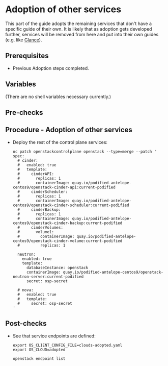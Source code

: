 # Adoption of other services

This part of the guide adopts the remaining services that don't have a
specific guide of their own. It is likely that as adoption gets
developed further, services will be removed from here and put into
their own guides (e.g. like
[Glance](https://github.com/openstack-k8s-operators/data-plane-adoption/blob/main/glance_adoption.md)).

## Prerequisites

* Previous Adoption steps completed.

## Variables

(There are no shell variables necessary currently.)

## Pre-checks

## Procedure - Adoption of other services


* Deploy the rest of the control plane services:

  ```
  oc patch openstackcontrolplane openstack --type=merge --patch '
  spec:
    # cinder:
    #   enabled: true
    #   template:
    #     cinderAPI:
    #       replicas: 1
    #       containerImage: quay.io/podified-antelope-centos9/openstack-cinder-api:current-podified
    #     cinderScheduler:
    #       replicas: 1
    #       containerImage: quay.io/podified-antelope-centos9/openstack-cinder-scheduler:current-podified
    #     cinderBackup:
    #       replicas: 1
    #       containerImage: quay.io/podified-antelope-centos9/openstack-cinder-backup:current-podified
    #     cinderVolumes:
    #       volume1:
    #         containerImage: quay.io/podified-antelope-centos9/openstack-cinder-volume:current-podified
    #         replicas: 1

    neutron:
      enabled: true
      template:
        databaseInstance: openstack
        containerImage: quay.io/podified-antelope-centos9/openstack-neutron-server:current-podified
        secret: osp-secret

    # nova:
    #   enabled: true
    #   template:
    #     secret: osp-secret
  '
  ```


## Post-checks

* See that service endpoints are defined:

  ```
  export OS_CLIENT_CONFIG_FILE=clouds-adopted.yaml
  export OS_CLOUD=adopted

  openstack endpoint list
  ```

